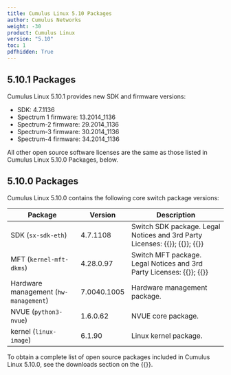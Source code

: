 ```yaml
---
title: Cumulus Linux 5.10 Packages
author: Cumulus Networks
weight: -30
product: Cumulus Linux
version: "5.10"
toc: 1
pdfhidden: True
---
```

## 5.10.1 Packages

Cumulus Linux 5.10.1 provides new SDK and firmware versions:
- SDK: 4.7.1136
- Spectrum 1 firmware: 13.2014_1136
- Spectrum-2 firmware: 29.2014_1136
- Spectrum-3 firmware: 30.2014_1136
- Spectrum-4 firmware: 34.2014_1136

All other open source software licenses are the same as those listed in Cumulus Linux 5.10.0 Packages, below.

## 5.10.0 Packages

Cumulus Linux 5.10.0 contains the following core switch package versions:

| Package | Version | Description |
| --- | ----| ----------- |
| SDK (`sx-sdk-eth`) | 4.7.1108 | Switch SDK package. Legal Notices and 3rd Party Licenses: {{<exlink url="https://content.mellanox.com/Legal/3rdPartyUnifyNotice_SDK_sx_sdk_4_7_1000_4.7.0936.pdf" text="SDK 3rd Party Unify Notice">}}; {{<exlink url="https://content.mellanox.com/Legal/3rdPartyNotice_SDK_sx_sdk_4_7_1000_4.7.0936.pdf" text="SDK 3rd Party Notice">}}; {{<exlink url="https://content.mellanox.com/Legal/license_SDK_sx_sdk_4_7_1000_4.7.0936.pdf" text="SDK License">}} |
| MFT (`kernel-mft-dkms`) | 4.28.0.97 | Switch MFT package. Legal Notices and 3rd Party Licenses: {{<exlink url="https://content.mellanox.com/Legal/MFT/3rdPartyNotice_MFT_LINUX_mft-4.28.0.pdf" text="MFT 3rd Party Notice">}}; {{<exlink url="https://content.mellanox.com/Legal/MFT/license_MFT_LINUX_mft-4.28.0.pdf" text="MFT License">}} |
| Hardware management (`hw-management`) | 7.0040.1005 | Hardware management package.|
| NVUE (`python3-nvue`) | 1.6.0.62 | NVUE core package. |
| kernel (`linux-image`) | 6.1.90 | Linux kernel package. |

To obtain a complete list of open source packages included in Cumulus Linux 5.10.0, see the downloads section on the {{<exlink url="https://enterprise-support.nvidia.com/s/" text="NVIDIA Enterprise support portal">}}.